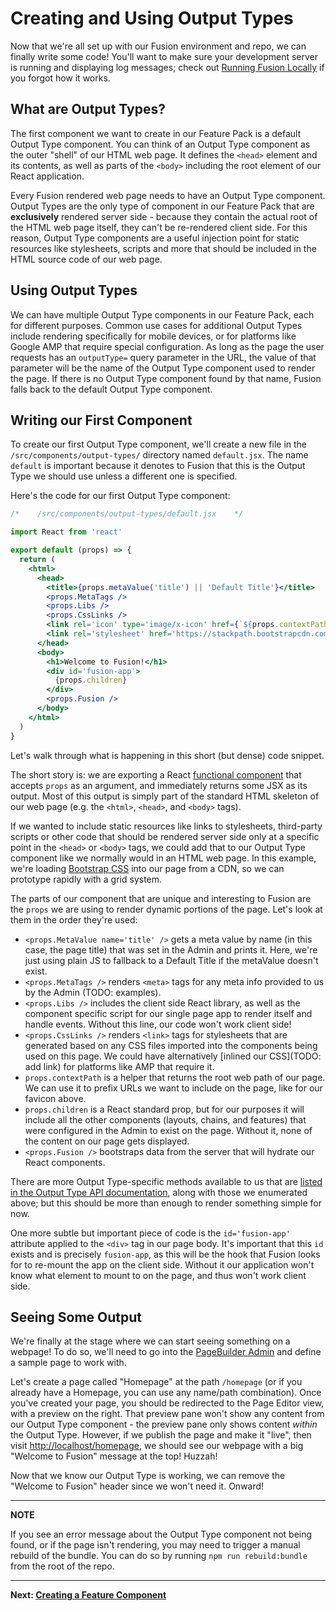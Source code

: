# Creating and Using Output Types

Now that we're all set up with our Fusion environment and repo, we can finally write some code! You'll want to make sure your development server is running and displaying log messages; check out [Running Fusion Locally](./running-fusion-locally.md) if you forgot how it works.

## What are Output Types?

The first component we want to create in our Feature Pack is a default Output Type component. You can think of an Output Type component as the outer "shell" of our HTML web page. It defines the `<head>` element and its contents, as well as parts of the `<body>` including the root element of our React application.

Every Fusion rendered web page needs to have an Output Type component. Output Types are the only type of component in our Feature Pack that are **exclusively** rendered server side - because they contain the actual root of the HTML web page itself, they can't be re-rendered client side. For this reason, Output Type components are a useful injection point for static resources like stylesheets, scripts and more that should be included in the HTML source code of our web page.

## Using Output Types

We can have multiple Output Type components in our Feature Pack, each for different purposes. Common use cases for additional Output Types include rendering specifically for mobile devices, or for platforms like Google AMP that require special configuration. As long as the page the user requests has an `outputType=` query parameter in the URL, the value of that parameter will be the name of the Output Type component used to render the page. If there is no Output Type component found by that name, Fusion falls back to the default Output Type component.

## Writing our First Component

To create our first Output Type component, we'll create a new file in the `/src/components/output-types/` directory named `default.jsx`. The name `default` is important because it denotes to Fusion that this is the Output Type we should use unless a different one is specified.

Here's the code for our first Output Type component:

```jsx
/*    /src/components/output-types/default.jsx    */

import React from 'react'

export default (props) => {
  return (
    <html>
      <head>
        <title>{props.metaValue('title') || 'Default Title'}</title>
        <props.MetaTags />
        <props.Libs />
        <props.CssLinks />
        <link rel='icon' type='image/x-icon' href={`${props.contextPath}/resources/img/favicon.ico`} />
        <link rel='stylesheet' href='https://stackpath.bootstrapcdn.com/bootstrap/4.1.3/css/bootstrap.min.css' />
      </head>
      <body>
        <h1>Welcome to Fusion!</h1>
        <div id='fusion-app'>
          {props.children}
        </div>
        <props.Fusion />
      </body>
    </html>
  )
}
```
Let's walk through what is happening in this short (but dense) code snippet.

The short story is: we are exporting a React [functional component](https://reactjs.org/docs/components-and-props.html#functional-and-class-components) that accepts `props` as an argument, and immediately returns some JSX as its output. Most of this output is simply part of the standard HTML skeleton of our web page (e.g. the `<html>`, `<head>`, and `<body>` tags).

If we wanted to include static resources like links to stylesheets, third-party scripts or other code that should be rendered server side only at a specific point in the `<head>` or `<body>` tags, we could add that to our Output Type component like we normally would in an HTML web page. In this example, we're loading [Bootstrap CSS](https://getbootstrap.com/docs/3.3/) into our page from a CDN, so we can prototype rapidly with a grid system.

The parts of our component that are unique and interesting to Fusion are the `props` we are using to render dynamic portions of the page. Let's look at them in the order they're used:

- `<props.MetaValue name='title' />` gets a meta value by name (in this case, the page title) that was set in the Admin and prints it. Here, we're just using plain JS to fallback to a Default Title if the metaValue doesn't exist.
- `<props.MetaTags />` renders `<meta>` tags for any meta info provided to us by the Admin (TODO: examples).
- `<props.Libs />` includes the client side React library, as well as the component specific script for our single page app to render itself and handle events. Without this line, our code won't work client side!
- `<props.CssLinks />` renders `<link>` tags for stylesheets that are generated based on any CSS files imported into the components being used on this page. We could have alternatively [inlined our CSS](TODO: add link) for platforms like AMP that require it.
- `props.contextPath` is a helper that returns the root web path of our page. We can use it to prefix URLs we want to include on the page, like for our favicon above.
- `props.children` is a React standard prop, but for our purposes it will include all the other components (layouts, chains, and features) that were configured in the Admin to exist on the page. Without it, none of the content on our page gets displayed.
- `<props.Fusion />` bootstraps data from the server that will hydrate our React components.

There are more Output Type-specific methods available to us that are [listed in the Output Type API documentation](../api/feature-pack/components/output-type.md), along with those we enumerated above; but this should be more than enough to render something simple for now.

One more subtle but important piece of code is the `id='fusion-app'` attribute applied to the `<div>` tag in our page body. It's important that this `id` exists and is precisely `fusion-app`, as this will be the hook that Fusion looks for to re-mount the app on the client side. Without it our application won't know what element to mount to on the page, and thus won't work client side.

## Seeing Some Output

We're finally at the stage where we can start seeing something on a webpage! To do so, we'll need to go into the [PageBuilder Admin](http://localhost/pb/admin) and define a sample page to work with.

<!-- TODO: add PB Admin image -->

Let's create a page called "Homepage" at the path `/homepage` (or if you already have a Homepage, you can use any name/path combination). Once you've created your page, you should be redirected to the Page Editor view, with a preview on the right. That preview pane won't show any content from our Output Type component - the preview pane only shows content *within* the Output Type. However, if we publish the page and make it "live", then visit [http://localhost/homepage](http://localhost/homepage), we should see our webpage with a big "Welcome to Fusion" message at the top! Huzzah!

Now that we know our Output Type is working, we can remove the "Welcome to Fusion" header since we won't need it. Onward!

---
**NOTE**

If you see an error message about the Output Type component not being found, or if the page isn't rendering, you may need to trigger a manual rebuild of the bundle. You can do so by running `npm run rebuild:bundle` from the root of the repo.

---

**Next: [Creating a Feature Component](./creating-feature-component.md)**

